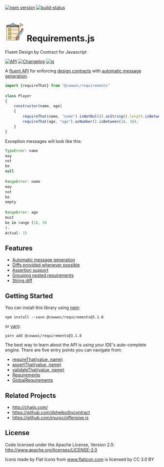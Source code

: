 [![npm version](https://badge.fury.io/js/%40cowwoc%2Frequirements.svg)](https://badge.fury.io/js/%40cowwoc%2Frequirements)
[![build-status](https://github.com/cowwoc/requirements.js/workflows/Build/badge.svg)](https://github.com/cowwoc/requirements.js/actions?query=workflow%3ABuild)

# <img src="https://raw.githubusercontent.com/cowwoc/requirements.js/release-3.1.0/wiki/checklist.svg?sanitize=true" width=64 height=64 alt="checklist"> Requirements.js

Fluent Design by Contract for Javascript

[![API](https://img.shields.io/badge/api_docs-5B45D5.svg)](https://cowwoc.github.io/requirements.js/3.0.2/docs/api/)
[![Changelog](https://img.shields.io/badge/changelog-A345D5.svg)](wiki/Changelog.md)
[![js](https://img.shields.io/badge/other%20languages-java-457FD5.svg)](../../../requirements.java)

A [fluent API](https://en.wikipedia.org/wiki/Fluent_interface) for enforcing
[design contracts](https://en.wikipedia.org/wiki/Design_by_contract) with [automatic message generation](#usage).

```javascript
import {requireThat} from "@cowwoc/requirements"

class Player
{
	constructor(name, age)
	{
		requireThat(name, "name").isNotNull().asString().length.isBetween(1, 30);
		requireThat(age, "age").asNumber().isBetween(18, 30);
	}
}
```

Exception messages will look like this:

```javascript
TypeError: name
may
not
be
null

RangeError: name
may
not
be
empty

RangeError: age
must
be in range [18, 30
).
Actual: 15
```

## Features

* [Automatic message generation](wiki/Features.md#automatic-message-generation)
* [Diffs provided whenever possible](wiki/Features.md#diffs-provided-whenever-possible)
* [Assertion support](wiki/Features.md#assertion-support)
* [Grouping nested requirements](wiki/Features.md#grouping-nested-requirements)
* [String diff](wiki/Features.md#string-diff)

## Getting Started

You can install this library using [npm](https://www.npmjs.com/get-npm):

```
npm install --save @cowwoc/requirements@3.1.0
```

or [yarn](https://yarnpkg.com/en/):

```
yarn add @cowwoc/requirements@3.1.0
```

The best way to learn about the API is using your IDE's auto-complete engine. There are five entry points you can
navigate from:

* [requireThat(value, name)](https://cowwoc.github.io/requirements.js/3.0.2/docs/api/module-DefaultRequirements.html#~requireThat)
* [assertThat(value, name)](https://cowwoc.github.io/requirements.js/3.0.2/docs/api/module-DefaultRequirements.html#~assertThat)
* [validateThat(value, name)](https://cowwoc.github.io/requirements.js/3.0.2/docs/api/module-DefaultRequirements.html#~validateThat)
* [Requirements](https://cowwoc.github.io/requirements.js/3.0.2/docs/api/module-Requirements-Requirements.html)
* [GlobalRequirements](https://cowwoc.github.io/requirements.js/3.0.2/docs/api/module-GlobalRequirements-GlobalRequirements.html)

## Related Projects

* http://chaijs.com/
* https://github.com/dsheiko/bycontract
* https://github.com/muroc/offensive.js

## License

Code licensed under the Apache License, Version 2.0: http://www.apache.org/licenses/LICENSE-2.0

Icons made by Flat Icons from www.flaticon.com is licensed by CC 3.0 BY
